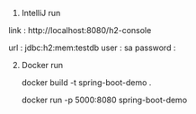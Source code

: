 1. IntelliJ run

link : http://localhost:8080/h2-console

url : jdbc:h2:mem:testdb
user : sa
password :

2. Docker run

    docker build -t spring-boot-demo .
 
    docker run -p 5000:8080 spring-boot-demo
